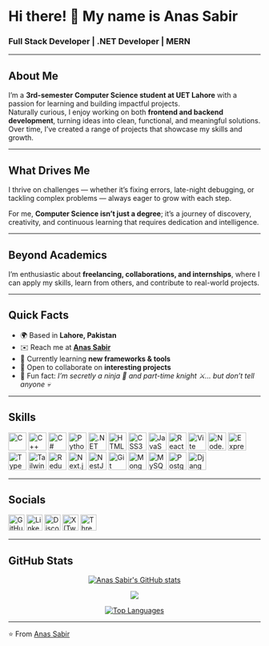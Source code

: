# Hi there! 👋 My name is Anas Sabir  

### Full Stack Developer | .NET Developer | MERN

---

## About Me  

I’m a **3rd-semester Computer Science student at UET Lahore** with a passion for learning and building impactful projects.  
Naturally curious, I enjoy working on both **frontend and backend development**, turning ideas into clean, functional, and meaningful solutions. Over time, I’ve created a range of projects that showcase my skills and growth.  

---

## What Drives Me  

I thrive on challenges — whether it’s fixing errors, late-night debugging, or tackling complex problems — always eager to grow with each step.  

For me, **Computer Science isn’t just a degree**; it’s a journey of discovery, creativity, and continuous learning that requires dedication and intelligence.  

---

## Beyond Academics  

I’m enthusiastic about **freelancing, collaborations, and internships**, where I can apply my skills, learn from others, and contribute to real-world projects.  

---

## Quick Facts  

- 🌍 Based in **Lahore, Pakistan**  
- ✉️ Reach me at **[Anas Sabir](mailto:anassabir1072@gmail.com)**  
- 🧠 Currently learning **new frameworks & tools**  
- 👥 Open to collaborate on **interesting projects**  
- 💬 Fun fact: *I’m secretly a ninja 🥷 and part-time knight ⚔️… but don’t tell anyone 💀*  

---

## Skills  

<p align="left">
<a href="https://docs.microsoft.com/en-us/cpp/?view=msvc-170"><img src="https://raw.githubusercontent.com/danielcranney/readme-generator/main/public/icons/skills/c-colored.svg" width="36" height="36" alt="C" title="C"/></a>
<a href="https://docs.microsoft.com/en-us/cpp/?view=msvc-170"><img src="https://raw.githubusercontent.com/danielcranney/readme-generator/main/public/icons/skills/cplusplus-colored.svg" width="36" height="36" alt="C++" title="C++"/></a>
<a href="https://docs.microsoft.com/en-us/dotnet/csharp/"><img src="https://raw.githubusercontent.com/danielcranney/readme-generator/main/public/icons/skills/csharp-colored.svg" width="36" height="36" alt="C#" title="C#"/></a>
<a href="https://www.python.org/"><img src="https://raw.githubusercontent.com/danielcranney/readme-generator/main/public/icons/skills/python-colored.svg" width="36" height="36" alt="Python" title="Python"/></a>
<a href="https://dotnet.microsoft.com/"><img src="https://raw.githubusercontent.com/danielcranney/readme-generator/main/public/icons/skills/dot-net-colored.svg" width="36" height="36" alt=".NET" title=".NET"/></a>
<a href="https://developer.mozilla.org/docs/Web/HTML"><img src="https://raw.githubusercontent.com/danielcranney/readme-generator/main/public/icons/skills/html5-colored.svg" width="36" height="36" alt="HTML5" title="HTML5"/></a>
<a href="https://developer.mozilla.org/docs/Web/CSS"><img src="https://raw.githubusercontent.com/danielcranney/readme-generator/main/public/icons/skills/css3-colored.svg" width="36" height="36" alt="CSS3" title="CSS3"/></a>
<a href="https://developer.mozilla.org/docs/Web/JavaScript"><img src="https://raw.githubusercontent.com/danielcranney/readme-generator/main/public/icons/skills/javascript-colored.svg" width="36" height="36" alt="JavaScript" title="JavaScript"/></a>
<a href="https://react.dev/"><img src="https://raw.githubusercontent.com/danielcranney/readme-generator/main/public/icons/skills/react-colored.svg" width="36" height="36" alt="React" title="React"/></a>
<a href="https://vitejs.dev/"><img src="https://raw.githubusercontent.com/danielcranney/readme-generator/main/public/icons/skills/vite-colored.svg" width="36" height="36" alt="Vite" title="Vite"/></a>
<a href="https://nodejs.org/"><img src="https://raw.githubusercontent.com/danielcranney/readme-generator/main/public/icons/skills/nodejs-colored.svg" width="36" height="36" alt="Node.js" title="Node.js"/></a>
<a href="https://expressjs.com/"><img src="https://raw.githubusercontent.com/danielcranney/readme-generator/main/public/icons/skills/express-colored-dark.svg" width="36" height="36" alt="Express" title="Express"/></a>
<a href="https://www.typescriptlang.org/"><img src="https://raw.githubusercontent.com/danielcranney/readme-generator/main/public/icons/skills/typescript-colored.svg" width="36" height="36" alt="TypeScript" title="TypeScript"/></a>
<a href="https://tailwindcss.com/"><img src="https://raw.githubusercontent.com/danielcranney/readme-generator/main/public/icons/skills/tailwindcss-colored.svg" width="36" height="36" alt="TailwindCSS" title="TailwindCSS"/></a>
<a href="https://redux.js.org/"><img src="https://raw.githubusercontent.com/danielcranney/readme-generator/main/public/icons/skills/redux-colored.svg" width="36" height="36" alt="Redux" title="Redux"/></a>
<a href="https://nextjs.org/"><img src="https://raw.githubusercontent.com/danielcranney/readme-generator/main/public/icons/skills/nextjs-colored-dark.svg" width="36" height="36" alt="Next.js" title="Next.js"/></a>
<a href="https://nestjs.com/"><img src="https://raw.githubusercontent.com/danielcranney/readme-generator/main/public/icons/skills/nestjs-colored.svg" width="36" height="36" alt="NestJS" title="NestJS"/></a>
<a href="https://git-scm.com/"><img src="https://raw.githubusercontent.com/danielcranney/readme-generator/main/public/icons/skills/git-colored.svg" width="36" height="36" alt="Git" title="Git"/></a>
<a href="https://www.mongodb.com/"><img src="https://raw.githubusercontent.com/danielcranney/readme-generator/main/public/icons/skills/mongodb-colored.svg" width="36" height="36" alt="MongoDB" title="MongoDB"/></a>
<a href="https://www.mysql.com/"><img src="https://raw.githubusercontent.com/danielcranney/readme-generator/main/public/icons/skills/mysql-colored.svg" width="36" height="36" alt="MySQL" title="MySQL"/></a>
<a href="https://www.postgresql.org/"><img src="https://raw.githubusercontent.com/danielcranney/readme-generator/main/public/icons/skills/postgresql-colored.svg" width="36" height="36" alt="PostgreSQL" title="PostgreSQL"/></a>
<a href="https://www.djangoproject.com/"><img src="https://raw.githubusercontent.com/danielcranney/readme-generator/main/public/icons/skills/django-colored-dark.svg" width="36" height="36" alt="Django" title="Django"/></a>
</p>

---

## Socials  

<p align="left">  
<a href="https://github.com/up33anas"><img src="https://raw.githubusercontent.com/danielcranney/readme-generator/main/public/icons/socials/github.svg" width="32" height="32" alt="GitHub"/></a>  
<a href="https://www.linkedin.com/in/anas-sabir-6719b4333"><img src="https://raw.githubusercontent.com/danielcranney/readme-generator/main/public/icons/socials/linkedin.svg" width="32" height="32" alt="LinkedIn"/></a>  
<a href="https://discord.com/users/1283105507158130768"><img src="https://raw.githubusercontent.com/danielcranney/readme-generator/main/public/icons/socials/discord.svg" width="32" height="32" alt="Discord"/></a>  
<a href="https://x.com/RealAnasSabir"><img src="https://raw.githubusercontent.com/danielcranney/readme-generator/main/public/icons/socials/twitter.svg" width="32" height="32" alt="X (Twitter)"/></a>  
<a href="https://www.threads.net/@m.anassabir"><img src="https://raw.githubusercontent.com/danielcranney/readme-generator/main/public/icons/socials/threads.svg" width="32" height="32" alt="Threads"/></a>  
</p>  

---

## GitHub Stats  

<p align="center">
<a href="https://github.com/up33anas"><img src="https://github-readme-stats.vercel.app/api?username=up33anas&show_icons=true&hide=&count_private=true&title_color=ffffff&text_color=ffffff&icon_color=ffffff&bg_color=000000&hide_border=true" alt="Anas Sabir's GitHub stats"/></a>  
</p>  

<p align="center">
<a href="https://github.com/up33anas"><img src="https://github-readme-streak-stats.herokuapp.com/?user=up33anas&stroke=ffffff&background=000000&ring=ffffff&fire=ffffff&currStreakNum=ffffff&currStreakLabel=ffffff&sideNums=ffffff&sideLabels=ffffff&dates=ffffff&hide_border=true" /></a>  
</p>  

<p align="center">
<a href="https://github.com/up33anas"><img src="https://github-readme-stats.vercel.app/api/top-langs/?username=up33anas&langs_count=10&title_color=ffffff&text_color=ffffff&icon_color=ffffff&bg_color=000000&hide_border=true&locale=en&custom_title=Top%20Languages" alt="Top Languages"/></a>  
</p>  

---

⭐️ From [Anas Sabir](https://github.com/up33anas)  

